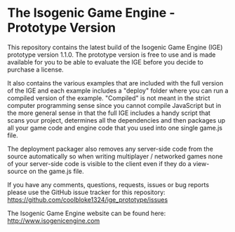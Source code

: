 The Isogenic Game Engine - Prototype Version
============================================

This repository contains the latest build of the Isogenic Game Engine (IGE) prototype version 1.1.0. The prototype version is free to use and is made available for you to be able to evaluate the IGE before you decide to purchase a license.

It also contains the various examples that are included with the full version of the IGE and each example includes a "deploy" folder where you can run a compiled version of the example. "Compiled" is not meant in the strict computer programming sense since you cannot compile JavaScript but in the more general sense in that the full IGE includes a handy script that scans your project, determines all the dependencies and then packages up all your game code and engine code that you used into one single game.js file.

The deployment packager also removes any server-side code from the source automatically so when writing multiplayer / networked games none of your server-side code is visible to the client even if they do a view-source on the game.js file.

If you have any comments, questions, requests, issues or bug reports please use the GitHub issue tracker for this repository: https://github.com/coolbloke1324/ige_prototype/issues

The Isogenic Game Engine website can be found here: http://www.isogenicengine.com